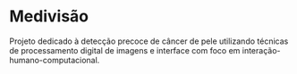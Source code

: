 # Medivisão
Projeto dedicado à detecção precoce de câncer de pele utilizando técnicas de processamento digital de imagens e interface com foco em interação-humano-computacional.
